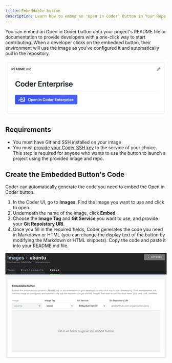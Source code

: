 ```yaml
---
title: Embeddable button
description: Learn how to embed an "Open in Coder" Button in Your Repo
---
```


You can embed an Open in Coder button onto your project's README file or
documentation to provide developers with a one-click way to start contributing.
When a developer clicks on the embedded button, their environment will use the
image as you've configured it and automatically pull in the repository.

![The Embed Button](../assets/embed-1.png)

## Requirements

- You must have Git and SSH installed on your image
- You must
  [provide your Coder SSH key](../../environments/preferences.md#linked-accounts)
  to the service of your choice. This step is required for anyone who wants to
  use the button to launch a project using the provided image and repo.

## Create the Embedded Button's Code

Coder can automatically generate the code you need to embed the Open in Coder
button.

1. In the Coder UI, go to **Images**. Find the image you want to use and click
   to open.
1. Underneath the name of the image, click **Embed**.
1. Choose the **Image Tag** and **Git Service** you want to use, and provide
   your **Git Repoistory URI**.
1. Once you fill in the required fields, Coder generates the code you need in
   Markdown or HTML (you can change the display text of the button by modifying
   the Markdown or HTML snippets). Copy the code and paste it into your
   README.md file.

![Create Embed Button](../assets/embed-2.png)
